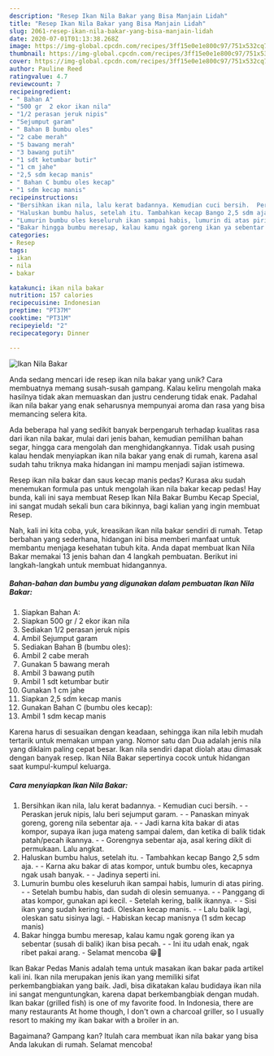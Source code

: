 ```yaml
---
description: "Resep Ikan Nila Bakar yang Bisa Manjain Lidah"
title: "Resep Ikan Nila Bakar yang Bisa Manjain Lidah"
slug: 2061-resep-ikan-nila-bakar-yang-bisa-manjain-lidah
date: 2020-07-01T01:13:38.268Z
image: https://img-global.cpcdn.com/recipes/3ff15e0e1e800c97/751x532cq70/ikan-nila-bakar-foto-resep-utama.jpg
thumbnail: https://img-global.cpcdn.com/recipes/3ff15e0e1e800c97/751x532cq70/ikan-nila-bakar-foto-resep-utama.jpg
cover: https://img-global.cpcdn.com/recipes/3ff15e0e1e800c97/751x532cq70/ikan-nila-bakar-foto-resep-utama.jpg
author: Pauline Reed
ratingvalue: 4.7
reviewcount: 7
recipeingredient:
- " Bahan A"
- "500 gr  2 ekor ikan nila"
- "1/2 perasan jeruk nipis"
- "Sejumput garam"
- " Bahan B bumbu oles"
- "2 cabe merah"
- "5 bawang merah"
- "3 bawang putih"
- "1 sdt ketumbar butir"
- "1 cm jahe"
- "2,5 sdm kecap manis"
- " Bahan C bumbu oles kecap"
- "1 sdm kecap manis"
recipeinstructions:
- "Bersihkan ikan nila, lalu kerat badannya. Kemudian cuci bersih.  Peraskan jeruk nipis, lalu beri sejumput garam.  Panaskan minyak goreng, goreng nila sebentar aja.  Jadi karna kita bakar di atas kompor, supaya ikan juga mateng sampai dalem, dan ketika di balik tidak patah/pecah ikannya.  Gorengnya sebentar aja, asal kering dikit di permukaan. Lalu angkat."
- "Haluskan bumbu halus, setelah itu. Tambahkan kecap Bango 2,5 sdm aja.  Karna aku bakar di atas kompor, untuk bumbu oles, kecapnya ngak usah banyak.  Jadinya seperti ini."
- "Lumurin bumbu oles keseluruh ikan sampai habis, lumurin di atas piring.  Setelah bumbu habis, dan sudah di olesin semuanya.   Panggang di atas kompor, gunakan api kecil. Setelah kering, balik ikannya.  Sisi ikan yang sudah kering tadi. Oleskan kecap manis.  Lalu balik lagi, oleskan satu sisinya lagi. Habiskan kecap manisnya (1 sdm kecap manis)"
- "Bakar hingga bumbu meresap, kalau kamu ngak goreng ikan ya sebentar (susah di balik) ikan bisa pecah.  Ini itu udah enak, ngak ribet pakai arang. Selamat mencoba 😁🤗"
categories:
- Resep
tags:
- ikan
- nila
- bakar

katakunci: ikan nila bakar 
nutrition: 157 calories
recipecuisine: Indonesian
preptime: "PT37M"
cooktime: "PT31M"
recipeyield: "2"
recipecategory: Dinner

---
```



![Ikan Nila Bakar](https://img-global.cpcdn.com/recipes/3ff15e0e1e800c97/751x532cq70/ikan-nila-bakar-foto-resep-utama.jpg)

Anda sedang mencari ide resep ikan nila bakar yang unik? Cara membuatnya memang susah-susah gampang. Kalau keliru mengolah maka hasilnya tidak akan memuaskan dan justru cenderung tidak enak. Padahal ikan nila bakar yang enak seharusnya mempunyai aroma dan rasa yang bisa memancing selera kita.

Ada beberapa hal yang sedikit banyak berpengaruh terhadap kualitas rasa dari ikan nila bakar, mulai dari jenis bahan, kemudian pemilihan bahan segar, hingga cara mengolah dan menghidangkannya. Tidak usah pusing kalau hendak menyiapkan ikan nila bakar yang enak di rumah, karena asal sudah tahu triknya maka hidangan ini mampu menjadi sajian istimewa.

Resep ikan nila bakar dan saus kecap manis pedas? Kurasa aku sudah menemukan formula pas untuk mengolah ikan nila bakar kecap pedas! Hay bunda, kali ini saya membuat Resep Ikan Nila Bakar Bumbu Kecap Special, ini sangat mudah sekali bun cara bikinnya, bagi kalian yang ingin membuat Resep.


Nah, kali ini kita coba, yuk, kreasikan ikan nila bakar sendiri di rumah. Tetap berbahan yang sederhana, hidangan ini bisa memberi manfaat untuk membantu menjaga kesehatan tubuh kita. Anda dapat membuat Ikan Nila Bakar memakai 13 jenis bahan dan 4 langkah pembuatan. Berikut ini langkah-langkah untuk membuat hidangannya.

<!--inarticleads1-->

##### Bahan-bahan dan bumbu yang digunakan dalam pembuatan Ikan Nila Bakar:

1. Siapkan  Bahan A:
1. Siapkan 500 gr / 2 ekor ikan nila
1. Sediakan 1/2 perasan jeruk nipis
1. Ambil Sejumput garam
1. Sediakan  Bahan B (bumbu oles):
1. Ambil 2 cabe merah
1. Gunakan 5 bawang merah
1. Ambil 3 bawang putih
1. Ambil 1 sdt ketumbar butir
1. Gunakan 1 cm jahe
1. Siapkan 2,5 sdm kecap manis
1. Gunakan  Bahan C (bumbu oles kecap):
1. Ambil 1 sdm kecap manis


Karena harus di sesuaikan dengan keadaan, sehingga ikan nila lebih mudah tertarik untuk memakan umpan yang. Nomor satu dan Dua adalah jenis nila yang diklaim paling cepat besar. Ikan nila sendiri dapat diolah atau dimasak dengan banyak resep. Ikan Nila Bakar sepertinya cocok untuk hidangan saat kumpul-kumpul keluarga. 

<!--inarticleads2-->

##### Cara menyiapkan Ikan Nila Bakar:

1. Bersihkan ikan nila, lalu kerat badannya. - Kemudian cuci bersih. -  - Peraskan jeruk nipis, lalu beri sejumput garam. -  - Panaskan minyak goreng, goreng nila sebentar aja. -  - Jadi karna kita bakar di atas kompor, supaya ikan juga mateng sampai dalem, dan ketika di balik tidak patah/pecah ikannya. -  - Gorengnya sebentar aja, asal kering dikit di permukaan. Lalu angkat.
1. Haluskan bumbu halus, setelah itu. - Tambahkan kecap Bango 2,5 sdm aja. -  - Karna aku bakar di atas kompor, untuk bumbu oles, kecapnya ngak usah banyak. -  - Jadinya seperti ini.
1. Lumurin bumbu oles keseluruh ikan sampai habis, lumurin di atas piring. -  - Setelah bumbu habis, dan sudah di olesin semuanya.  -  - Panggang di atas kompor, gunakan api kecil. - Setelah kering, balik ikannya. -  - Sisi ikan yang sudah kering tadi. Oleskan kecap manis. -  - Lalu balik lagi, oleskan satu sisinya lagi. - Habiskan kecap manisnya (1 sdm kecap manis)
1. Bakar hingga bumbu meresap, kalau kamu ngak goreng ikan ya sebentar (susah di balik) ikan bisa pecah. -  - Ini itu udah enak, ngak ribet pakai arang. - Selamat mencoba 😁🤗


Ikan Bakar Pedas Manis adalah tema untuk masakan ikan bakar pada artikel kali ini. Ikan nila merupakan jenis ikan yang memiliki sifat perkembangbiakan yang baik. Jadi, bisa dikatakan kalau budidaya ikan nila ini sangat menguntungkan, karena dapat berkembangbiak dengan mudah. Ikan bakar (grilled fish) is one of my favorite food. In Indonesia, there are many restaurants At home though, I don&#39;t own a charcoal griller, so I usually resort to making my ikan bakar with a broiler in an. 

Bagaimana? Gampang kan? Itulah cara membuat ikan nila bakar yang bisa Anda lakukan di rumah. Selamat mencoba!
